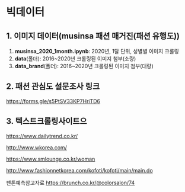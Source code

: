 # 빅데이터

## 1. 이미지 데이터(musinsa 패션 매거진(패션 유행도))
1) __musinsa_2020_1month.ipynb__: 2020년, 1달 단위, 성별별 이미지 크롤링
2) __data__(폴더): 2016~2020년 크롤링된 이미지 첨부(소량)
3) __data_brand__(폴더): 2016~2020년 크롤링된 이미지 첨부(대량)


## 2. 패션 관심도 설문조사 링크
https://forms.gle/s5PtSV33KP7HriTD6



## 3. 텍스트크롤링사이트으

https://www.dailytrend.co.kr/

http://www.wkorea.com/

https://www.smlounge.co.kr/woman

http://www.fashionnetkorea.com/kofoti/kofoti/main/main.do


팬톤예측참고자료
https://brunch.co.kr/@colorsalon/74
